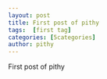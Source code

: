 ```yaml
---
layout: post
title: First post of pithy
tags:  [first tag]
categories: [5categories]
author: pithy
---
```



First post of pithy
